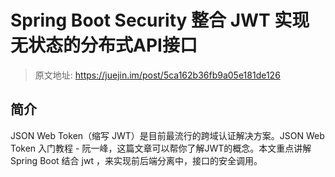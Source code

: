# Spring Boot Security 整合 JWT 实现 无状态的分布式API接口

> 原文地址: https://juejin.im/post/5ca162b36fb9a05e181de126

## 简介

JSON Web Token（缩写 JWT）是目前最流行的跨域认证解决方案。JSON Web Token 入门教程 - 阮一峰，这篇文章可以帮你了解JWT的概念。本文重点讲解Spring Boot 结合 jwt ，来实现前后端分离中，接口的安全调用。


